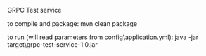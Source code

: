 GRPC Test service

to compile and package:
mvn clean package


to run (will read parameters from config\application.yml):
java -jar target\grpc-test-service-1.0.jar